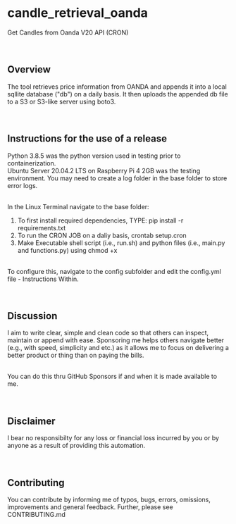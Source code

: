 # candle_retrieval_oanda
Get Candles from Oanda V20 API (CRON)<br/><br/><br/>

## Overview

The tool retrieves price information from OANDA and appends it into a local sqllite database ("db") on a daily basis. It then uploads the appended db file to a S3 or S3-like server using boto3.<br/><br/><br/>

## Instructions for the use of a release
Python 3.8.5 was the python version used in testing prior to containerization.<br/>
Ubuntu Server 20.04.2 LTS on Raspberry Pi 4 2GB was the testing environment.
You may need to create a log folder in the base folder to store error logs.
<br/><br/>

In the Linux Terminal navigate to the base folder:<br/>

1. To first install required dependencies, TYPE: pip install -r requirements.txt<br/>
2. To run the CRON JOB on a daliy basis, crontab setup.cron<br/>
3. Make Executable shell script (i.e., run.sh) and python files (i.e., main.py and functions.py) using chmod +x 
<br/><br/>

To configure this, navigate to the config subfolder and edit the config.yml file - Instructions Within.<br/><br/><br/>

## Discussion

I aim to write clear, simple and clean code so that others can inspect, maintain or append with ease. Sponsoring me helps others navigate better (e.g., with speed, simplicity and etc.) as it allows me to focus on delivering a better product or thing than on paying the bills.<br/><br/>

You can do this thru GitHub Sponsors if and when it is made available to me.<br/><br/><br/>

## Disclaimer

I bear no responsibilty for any loss or financial loss incurred by you or by anyone as a result of providing this automation.<br/><br/><br/>

## Contributing

You can contribute by informing me of typos, bugs, errors, omissions, improvements and general feedback. Further, please see CONTRIBUTING.md<br/><br/><br/>

